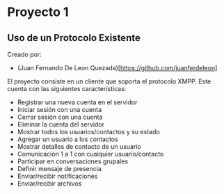 # Proyecto 1

## Uso de un Protocolo Existente

Creado por:

- (Juan Fernando De Leon Quezada)[https://github.com/juanferdeleon]

El proyecto consiste en un cliente que soporta el protocolo XMPP. Este cuenta con las siguientes características:

- Registrar una nueva cuenta en el servidor
- Iniciar sesión con una cuenta
- Cerrar sesión con una cuenta
- Eliminar la cuenta del servidor
- Mostrar todos los usuarios/contactos y su estado
- Agregar un usuario a los contactos
- Mostrar detalles de contacto de un usuario
- Comunicación 1 a 1 con cualquier usuario/contacto
- Participar en conversaciones grupales
- Definir mensaje de presencia
- Enviar/recibir notificaciones
- Enviar/recibir archivos
